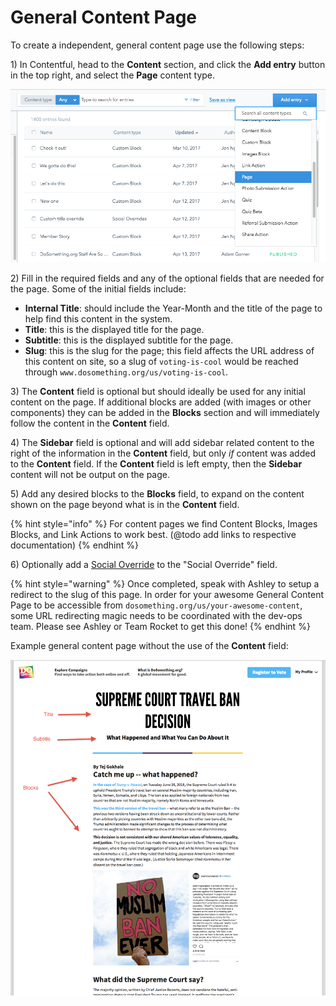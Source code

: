 # General Content Page

To create a independent, general content page use the following steps:

1\) In Contentful, head to the **Content** section, and click the **Add entry** button in the top right, and select the **Page** content type.

![Create General Content Page](../../.gitbook/assets/create-general-content-page.png)

2\) Fill in the required fields and any of the optional fields that are needed for the page. Some of the initial fields include:

* **Internal Title**: should include the Year-Month and the title of the page to help find this content in the system.
* **Title**: this is the displayed title for the page.
* **Subtitle**: this is the displayed subtitle for the page.
* **Slug**: this is the slug for the page; this field affects the URL address of this content on site, so a slug of `voting-is-cool` would be reached through `www.dosomething.org/us/voting-is-cool`.

3\) The **Content** field is optional but should ideally be used for any initial content on the page. If additional blocks are added (with images or other components) they can be added in the **Blocks** section and will immediately follow the content in the **Content** field.

4\) The **Sidebar** field is optional and will add sidebar related content to the right of the information in the **Content** field, but only _if_ content was added to the **Content** field. If the **Content** field is left empty, then the **Sidebar** content will not be output on the page.

5\) Add any desired blocks to the **Blocks** field, to expand on the content shown on the page beyond what is in the **Content** field.

{% hint style="info" %}
For content pages we find Content Blocks, Images Blocks, and Link Actions to work best.
(@todo add links to respective documentation)
{% endhint %}

6\) Optionally add a [Social Override](../social-overrides.md) to the "Social Override" field.

{% hint style="warning" %}
Once completed, speak with Ashley to setup a redirect to the slug of this page. In order for your awesome General Content Page to be accessible from `dosomething.org/us/your-awesome-content`, some URL redirecting magic needs to be coordinated with the dev-ops team. Please see Ashley or Team Rocket to get this done!
{% endhint %}

Example general content page without the use of the **Content** field:

![General Content Page](../../.gitbook/assets/general-content-page.png)
